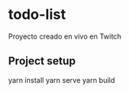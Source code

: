 # todo-list

Proyecto creado en vivo en Twitch

## Project setup
yarn install
yarn serve
yarn build
